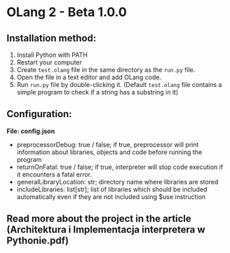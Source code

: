 # OLang 2 - Beta 1.0.0

## Installation method:

1. Install Python with PATH
2. Restart your computer
3. Create `test.olang` file in the same directory as the `run.py` file.
4. Open the file in a text editor and add OLang code.
5. Run `run.py` file by double-clicking it.
   (Default `test.olang` file contains a simple program to check if a string has a substring in it)

## Configuration:

**File: config.json**

- preprocessorDebug: true / false; if true, preprocessor will print information about libraries, objects and code before running the program
- returnOnFatal: true / false; if true, interpreter will stop code execution if it encounters a fatal error.
- generalLibraryLocation: str; directory name where libraries are stored
- includeLibraries: list[str]; list of libraries which should be included automatically even if they are not included using $use instruction

## Read more about the project in the article (Architektura i Implementacja interpretera w Pythonie.pdf)
